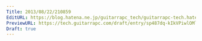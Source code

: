 ```yaml
---
Title: 2013/08/22/210859
EditURL: https://blog.hatena.ne.jp/guitarrapc_tech/guitarrapc-tech.hatenablog.com/atom/entry/6802418398340960157
PreviewURL: https://tech.guitarrapc.com/draft/entry/sp487dq-kIkVPiwlOMleRMzjedA
Draft: true
---
```



